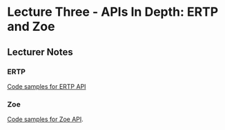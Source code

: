 # Lecture Three - APIs In Depth: ERTP and Zoe
## Lecturer Notes
### ERTP
[Code samples for ERTP API](../codeSamples/contract/test/lectureThree/test-ertpSamples.js)

### Zoe
[Code samples for Zoe API](../codeSamples/contract/test/lectureThree/test-zoeSamples.js).